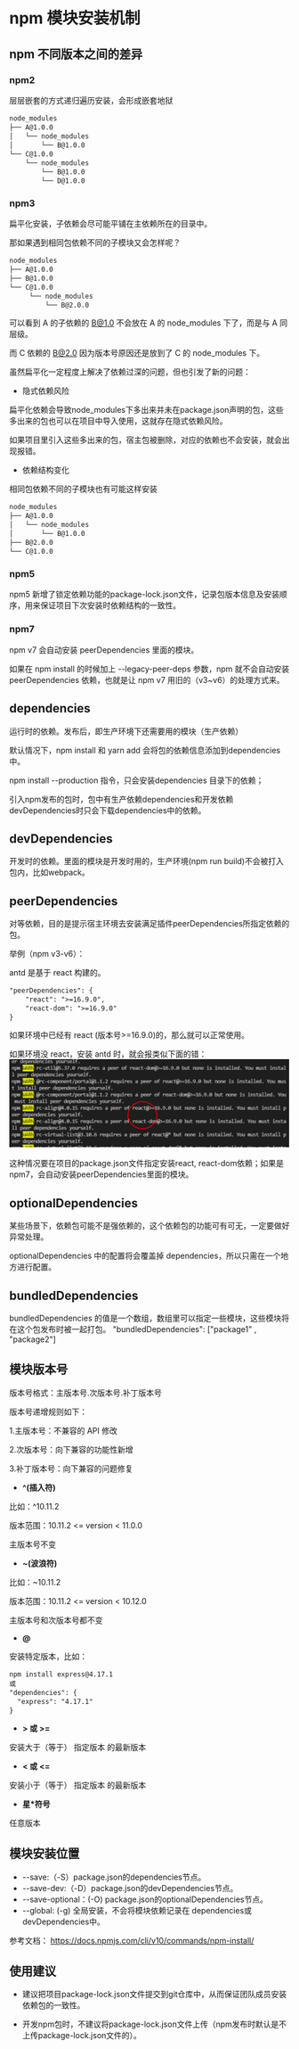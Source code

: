# npm 模块安装机制

## npm 不同版本之间的差异

### npm2
层层嵌套的方式递归遍历安装，会形成嵌套地狱
```
node_modules
├── A@1.0.0
│   └── node_modules
│       └── B@1.0.0
└── C@1.0.0
    └── node_modules
        └── B@1.0.0
        └── D@1.0.0
```

### npm3
扁平化安装，子依赖会尽可能平铺在主依赖所在的目录中。

那如果遇到相同包依赖不同的子模块又会怎样呢？
```
node_modules
├── A@1.0.0
├── B@1.0.0
└── C@1.0.0
     └── node_modules
         └── B@2.0.0
```
可以看到 A 的子依赖的 B@1.0 不会放在 A 的 node_modules 下了，而是与 A 同层级。

而 C 依赖的 B@2.0 因为版本号原因还是放到了 C 的 node_modules 下。

虽然扁平化一定程度上解决了依赖过深的问题，但也引发了新的问题：

-  隐式依赖风险

扁平化依赖会导致node_modules下多出来并未在package.json声明的包，这些多出来的包也可以在项目中导入使用，这就存在隐式依赖风险。

如果项目里引入这些多出来的包，宿主包被删除，对应的依赖也不会安装，就会出现报错。

- 依赖结构变化

相同包依赖不同的子模块也有可能这样安装
```
node_modules
├── A@1.0.0
│   └── node_modules
│       └── B@1.0.0
├── B@2.0.0
└── C@1.0.0
```

### npm5

npm5 新增了锁定依赖功能的package-lock.json文件，记录包版本信息及安装顺序，用来保证项目下次安装时依赖结构的一致性。

### npm7

npm v7 会自动安装 peerDependencies 里面的模块。

如果在 npm install 的时候加上 --legacy-peer-deps 参数，npm 就不会自动安装 peerDependencies 依赖，也就是让 npm v7 用旧的（v3~v6）的处理方式来。

## dependencies

运行时的依赖。发布后，即生产环境下还需要用的模块（生产依赖）

默认情况下，npm install 和 yarn add 会将包的依赖信息添加到dependencies中。

npm install --production 指令，只会安装dependencies 目录下的依赖；

引入npm发布的包时，包中有生产依赖dependencies和开发依赖devDependencies时只会下载dependencies中的依赖。

## devDependencies

开发时的依赖。里面的模块是开发时用的，生产环境(npm run build)不会被打入包内，比如webpack。

## peerDependencies

对等依赖，目的是提示宿主环境去安装满足插件peerDependencies所指定依赖的包。

举例（npm v3-v6）：

antd 是基于 react 构建的。
```
"peerDependencies": {
	"react": ">=16.9.0",
	"react-dom": ">=16.9.0"
}
```
如果环境中已经有 react (版本号>=16.9.0)的，那么就可以正常使用。

如果环境没 react，安装 antd 时，就会报类似下面的错：
![alt text](image-8.png)

这种情况要在项目的package.json文件指定安装react, react-dom依赖；如果是npm7，会自动安装peerDependencies里面的模块。

## optionalDependencies

某些场景下，依赖包可能不是强依赖的，这个依赖包的功能可有可无，一定要做好异常处理。

optionalDependencies 中的配置将会覆盖掉 dependencies，所以只需在一个地方进行配置。

## bundledDependencies

bundledDependencies 的值是一个数组，数组里可以指定一些模块，这些模块将在这个包发布时被一起打包。
"bundledDependencies": ["package1" , "package2"]



## 模块版本号

版本号格式：主版本号.次版本号.补丁版本号

版本号递增规则如下：

1.主版本号：不兼容的 API 修改

2.次版本号：向下兼容的功能性新增

3.补丁版本号：向下兼容的问题修复

- **^(插入符)** 

比如：^10.11.2	

版本范围：10.11.2 <= version < 11.0.0

主版本号不变

- **~(波浪符)**

比如：~10.11.2	

版本范围：10.11.2 <= version < 10.12.0	

主版本号和次版本号都不变

- **@**

安装特定版本，比如：
```
npm install express@4.17.1
或
"dependencies": {
  "express": "4.17.1"
}
```

- **> 或 >=**

安装大于（等于） 指定版本 的最新版本

- **< 或 <=**

安装小于（等于） 指定版本 的最新版本

- **星*符号**

任意版本



## 模块安装位置

- --save:（-S）package.json的dependencies节点。
- --save-dev:（-D）package.json的devDependencies节点。
- --save-optional：(-O) package.json的optionalDependencies节点。
- --global: (-g) 全局安装，不会将模块依赖记录在 dependencies或devDependencies中。


参考文档：
https://docs.npmjs.com/cli/v10/commands/npm-install/


## 使用建议

- 建议把项目package-lock.json文件提交到git仓库中，从而保证团队成员安装依赖包的一致性。

- 开发npm包时，不建议将package-lock.json文件上传（npm发布时默认是不上传package-lock.json文件的）。
